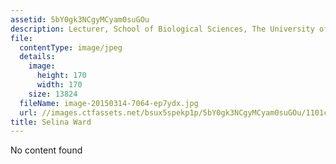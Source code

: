 ```yaml
---
assetid: 5bY0gk3NCgyMCyam0suGOu
description: Lecturer, School of Biological Sciences, The University of Queensland
file:
  contentType: image/jpeg
  details:
    image:
      height: 170
      width: 170
    size: 13824
  fileName: image-20150314-7064-ep7ydx.jpg
  url: //images.ctfassets.net/bsux5spekp1p/5bY0gk3NCgyMCyam0suGOu/1101cc3b225aeabf98a87bfeb7919ca5/image-20150314-7064-ep7ydx.jpg
title: Selina Ward
---
```

No content found